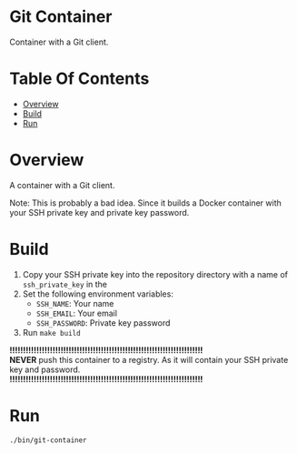# Git Container
Container with a Git client.

# Table Of Contents
- [Overview](#overview)
- [Build](#build)
- [Run](#run)

# Overview
A container with a Git client.  

Note: This is probably a bad idea. Since it builds a Docker container with your
SSH private key and private key password.

# Build
1. Copy your SSH private key into the repository directory with a name 
   of `ssh_private_key` in the 
3. Set the following environment variables:
	- `SSH_NAME`: Your name
	- `SSH_EMAIL`: Your email
	- `SSH_PASSWORD`: Private key password
2. Run `make build`

**!!!!!!!!!!!!!!!!!!!!!!!!!!!!!!!!!!!!!!!!!!!!!!!!!!!!!!!!!!!!!!!!!!!!!!!!**  
**NEVER** push this container to a registry. As it will contain your SSH
private key and password.  
**!!!!!!!!!!!!!!!!!!!!!!!!!!!!!!!!!!!!!!!!!!!!!!!!!!!!!!!!!!!!!!!!!!!!!!!!**  

# Run
```
./bin/git-container
```
